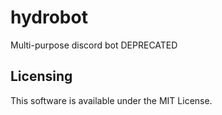# hydrobot
Multi-purpose discord bot DEPRECATED

## Licensing
This software is available under the MIT License.
